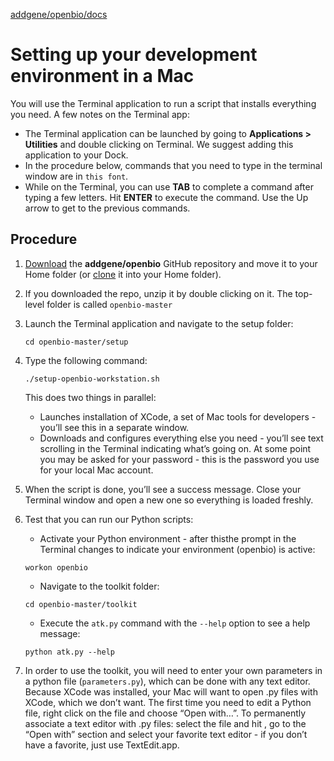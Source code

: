 [addgene/openbio/docs](https://addgene.github.io/openbio)
# Setting up your development environment in a Mac

You will use the Terminal application to run a script that installs everything you need. A few notes on the Terminal app:
* The Terminal application can be launched by going to __Applications > Utilities__ and double clicking on Terminal. We suggest adding this application to your Dock.
* In the procedure below, commands that you need to type in the terminal window are in `this font`.
* While on the Terminal, you can use __TAB__ to complete a command after typing a few letters. Hit __ENTER__ to execute the command. Use the Up arrow to get to the previous commands.

## Procedure
1. [Download](https://github.com/addgene/openbio/archive/master.zip) the __addgene/openbio__ GitHub repository and move it to your Home folder (or [clone](https://github.com/addgene/openbio) it into your Home folder).
1. If you downloaded the repo, unzip it by double clicking on it. The top-level folder is called `openbio-master`
1. Launch the Terminal application and navigate to the setup folder:
    ```
    cd openbio-master/setup
    ```
1. Type the following command:
    ```
    ./setup-openbio-workstation.sh
    ```
    This does two things in parallel:
    * Launches installation of XCode, a set of Mac tools for developers - you’ll see this in a separate window.
    * Downloads and configures everything else you need - you’ll see text scrolling in the Terminal indicating what’s going on. At some point you may be asked for your password - this is the password you use for your local Mac account.
1. When the script is done, you’ll see a success message. Close your Terminal window and open a new one so everything is loaded freshly.
1. Test that you can run our Python scripts:
    * Activate your Python environment - after thisthe prompt in the Terminal changes to indicate your environment (openbio) is active:
    ```
    workon openbio
    ```
    
    * Navigate to the toolkit folder: 
    ```
    cd openbio-master/toolkit
    ```
    * Execute the `atk.py` command with the `--help` option to see a help message:
    ```
    python atk.py --help
    ```
1. In order to use the toolkit, you will need to enter your own parameters in a python file (`parameters.py`), which can be done with any text editor. Because XCode was installed, your Mac will want to open .py files with XCode, which we don’t want. The first time you need to edit a Python file, right click on the file and choose “Open with…”. To permanently associate a text editor with .py files: select the file and hit <command-i>, go to the “Open with” section and select your favorite text editor - if you don’t have a favorite, just use TextEdit.app.

